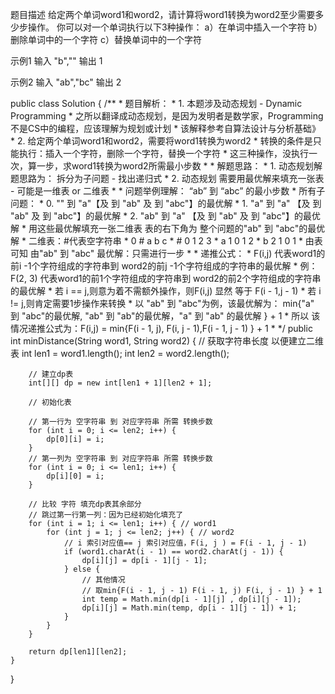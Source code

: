 题目描述
给定两个单词word1和word2，请计算将word1转换为word2至少需要多少步操作。
你可以对一个单词执行以下3种操作：
a）在单词中插入一个字符
b）删除单词中的一个字符
c）替换单词中的一个字符

示例1
输入
"b",""
输出
1

示例2
输入
"ab","bc"
输出
2

public class Solution {
    /**
    * 题目解析：
    * 1. 本题涉及动态规划 - Dynamic Programming
    * 之所以翻译成动态规划，是因为发明者是数学家，Programming不是CS中的编程，应该理解为规划或计划
    *    该解释参考自算法设计与分析基础》
    * 2. 给定两个单词word1和word2，需要将word1转换为word2
    *    转换的条件是只能执行：插入一个字符，删除一个字符，替换一个字符
    *    这三种操作，没执行一次，算一步，求word1转换为word2所需最小步数
    *
    * 解题思路：
    * 1. 动态规划解题思路为： 拆分为子问题 - 找出递归式
    * 2. 动态规划 需要用最优解来填充一张表 - 可能是一维表 or 二维表
    * 
    * 问题举例理解： “ab” 到 “abc” 的最小步数
    * 所有子问题：
    * 0. "" 到 "a"【及  到 "ab" 及 到 "abc"】的最优解
    * 1. "a" 到 "a" 【及  到 "ab" 及 到 "abc"】的最优解
    * 2. "ab" 到 "a" 【及  到 "ab" 及 到 "abc"】的最优解
    * 用这些最优解填充一张二维表 表的右下角为 整个问题的"ab" 到 "abc"的最优解
    * 二维表：#代表空字符串
    * 0 # a b c
    * # 0 1 2 3
    * a 1 0 1 2
    * b 2 1 0 1
    * 由表可知 由"ab" 到 "abc" 最优解：只需进行一步
    * 
    * 递推公式：
    * F(i,j) 代表word1的前i -1个字符组成的字符串到 word2的前j -1个字符组成的字符串的最优解
    * 例：F(2, 3) 代表word1的前1个字符组成的字符串到 word2的前2个字符组成的字符串的最优解
    * 若 i == j,则意为着不需额外操作，则F(i,j) 显然 等于 F(i - 1,j - 1)
    * 若 i != j,则肯定需要1步操作来转换
    * 以 "ab" 到 "abc"为例，该最优解为： min{"a" 到 "abc"的最优解, "ab" 到 "ab"的最优解，"a" 到 "ab" 的最优解 } + 1
    * 所以 该情况递推公式为：F(i,j) = min{F(i - 1, j), F(i, j - 1),F(i - 1, j - 1) } + 1
    *
    */
    public int minDistance(String word1, String word2) {
        // 获取字符串长度 以便建立二维表
        int len1 = word1.length();
        int len2 = word2.length();
 
        // 建立dp表
        int[][] dp = new int[len1 + 1][len2 + 1];
 
        // 初始化表
 
        // 第一行为 空字符串 到 对应字符串 所需 转换步数
        for (int i = 0; i <= len2; i++) {
            dp[0][i] = i;
        }
        // 第一列为 空字符串 到 对应字符串 所需 转换步数
        for (int i = 0; i <= len1; i++) {
            dp[i][0] = i;
        }
 
        // 比较 字符 填充dp表其余部分
        // 跳过第一行第一列：因为已经初始化填充了
        for (int i = 1; i <= len1; i++) { // word1
            for (int j = 1; j <= len2; j++) { // word2
                // i 索引对应值== j 索引对应值，F(i, j ) = F(i - 1, j - 1)
                if (word1.charAt(i - 1) == word2.charAt(j - 1)) {
                    dp[i][j] = dp[i - 1][j - 1];
                } else {
                    // 其他情况
                    // 取min{F(i - 1, j - 1) F(i - 1, j) F(i, j - 1) } + 1
                    int temp = Math.min(dp[i - 1][j] , dp[i][j - 1]);
                    dp[i][j] = Math.min(temp, dp[i - 1][j - 1]) + 1;
                }
            }
        }
 
        return dp[len1][len2];
    }
}
